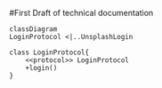 #First Draft of technical documentation

```mermaid
classDiagram
LoginProtocol <|..UnsplashLogin

class LoginProtocol{
	<<protocol>> LoginProtocol
	+login()
}

```

